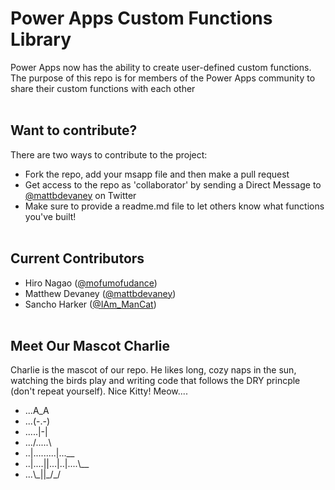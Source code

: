 Power Apps Custom Functions Library
===================================

Power Apps now has the ability to create user-defined custom functions.  The purpose of this repo is for members of the Power Apps community to share their custom functions with each other<br/><br/>



Want to contribute?
------------------

There are two ways to contribute to the project:
* Fork the repo, add your msapp file and then make a pull request
* Get access to the repo as 'collaborator' by sending a Direct Message to <a href="https://twitter.com/mattbdevaney">@mattbdevaney</a> on Twitter
* Make sure to provide a readme.md file to let others know what functions you've built!<br/><br/>



Current Contributors
------------
* Hiro Nagao (<a href="https://twitter.com/mofumofu_dance">@mofumofudance</a>)
* Matthew Devaney (<a href="https://twitter.com/mattbdevaney">@mattbdevaney</a>)
* Sancho Harker (<a href="https://twitter.com/iam_Mancat">@IAm_ManCat</a>)<br/><br/>



Meet Our Mascot Charlie
------------------

Charlie is the mascot of our repo.  He likes long, cozy naps in the sun, watching the birds play and writing code that follows the DRY princple (don't repeat yourself).  Nice Kitty!  Meow....

<ul> 
<li>...A_A
<li>...(-.-)
<li>.....|-|
<li>.../.....\
<li>..|.........|...__
<li>..|....||...|..|....\__
<li>...\_||_/_/
</ul>
